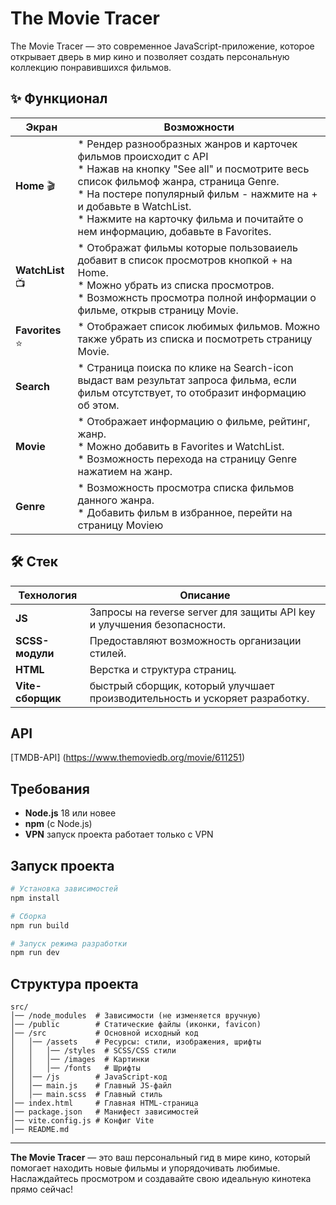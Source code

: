 # The Movie Tracer
The Movie Tracer — это современное JavaScript-приложение, которое открывает дверь в мир кино и позволяет создать персональную коллекцию понравившихся фильмов.

## ✨ Функционал

| Экран | Возможности |
|-------|-------------|
| **Home** 🎬 | * Рендер разнообразных жанров и карточек фильмов происходит с API <br>* Нажав на кнопку "See all" и посмотрите весь список фильмоф жанра, страница Genre.<br>* На постере популярный фильм - нажмите на + и добавьте в WatchList. <br>* Нажмите на карточку фильма и почитайте о нем информацию, добавьте в Favorites.|
| **WatchList** 📺 | * Отображат фильмы которые пользоваиель добавит в список просмотров кнопкой + на Home.<br>* Можно убрать из списка просмотров.<br>* Возможнсть просмотра полной информации о фильме, открыв страницу Movie.|
| **Favorites** ⭐ |* Отображает список любимых фильмов. Можно также убрать из списка и посмотреть страницу Movie.|
| **Search** |* Страница поиска по клике на Search-icon выдаст вам результат запроса фильма, если фильм отсутствует, то отобразит информацию об этом.|
| **Movie** | * Отображает информацию о фильме, рейтинг, жанр.<br>* Можно добавить в Favorites и WatchList. <br>* Возможность перехода на страницу Genre нажатием на жанр.|
| **Genre** | * Возможность просмотра списка фильмов данного жанра.<br>* Добавить фильм в избранное, перейти на страницу Movieю |

## 🛠 Стек

| Технология | Описание |
|------------|-------|
| **JS** | Запросы на reverse server для защиты API key и улучшения безопасности. |
| **SCSS-модули** | Предоставляют возможность организации стилей. |
| **HTML** | Верстка и структура страниц. |
| **Vite-сборщик** | быстрый сборщик, который улучшает производительность и ускоряет разработку. |

## API
[TMDB-API] (https://www.themoviedb.org/movie/611251)

## Требования

- **Node.js** 18 или новее
- **npm** (с Node.js)
- **VPN** запуск проекта работает только с VPN

## Запуск проекта

```bash
# Установка зависимостей
npm install

# Cборка
npm run build

# Запуск режима разработки
npm run dev
```
## Структура проекта

```
src/
│── /node_modules  # Зависимости (не изменяется вручную)
│── /public        # Статические файлы (иконки, favicon)
│── /src           # Основной исходный код
│   │── /assets    # Ресурсы: стили, изображения, шрифты
│   │   │── /styles  # SCSS/CSS стили
│   │   │── /images  # Картинки
│   │   │── /fonts   # Шрифты
│   │── /js        # JavaScript-код
│   │── main.js    # Главный JS-файл
│   │── main.scss  # Главный стиль
│── index.html     # Главная HTML-страница
│── package.json   # Манифест зависимостей
│── vite.config.js # Конфиг Vite
│── README.md 
```
---
**The Movie Tracer** — это ваш персональный гид в мире кино, который помогает находить новые фильмы и упорядочивать любимые. Наслаждайтесь просмотром и создавайте свою идеальную кинотека прямо сейчас!
